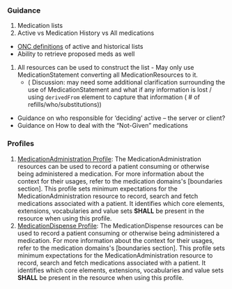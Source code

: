 ### Guidance

 1. Medication lists
  1. Active vs Medication History vs All medications
   -  [ONC definitions](Use-Cases.html) of active and historical lists
   -  Ability to retrieve proposed meds as well
  1. All resources can be used to construct the list
	- May only use MedicationStatement converting all MedicationResources to it.
	  - ( Discussion: may need some additional clarification surrounding the use of MedicationStatement and what if any information is lost / using `derivedFrom` element to capture that information ( # of refills/who/substitutions))
  - Guidance on who responsible for ‘deciding’ active – the server or client?
  - Guidance on How to deal with the “Not-Given” medications

### Profiles

1. [MedicationAdministration Profile](StructureDefinition-medicationadministration.html):  The MedicationAdministration resources can be used to record a patient consuming or otherwise being administered a medication.  For more information about the context for their usages, refer to the medication domains's [boundaries section].  This profile sets minimum expectations for the MedicationAdministration resource to record, search and fetch medications associated with a patient. It identifies which core elements, extensions, vocabularies and value sets **SHALL** be present in the resource when using this profile.
1. [MedicationDispense Profile](StructureDefinition-medicationdispense.html):  The MedicationDispense resources can be used to record a patient consuming or otherwise being administered a medication.  For more information about the context for their usages, refer to the medication domains's [boundaries section].  This profile sets minimum expectations for the MedicationAdministration resource to record, search and fetch medications associated with a patient. It identifies which core elements, extensions, vocabularies and value sets **SHALL** be present in the resource when using this profile.

